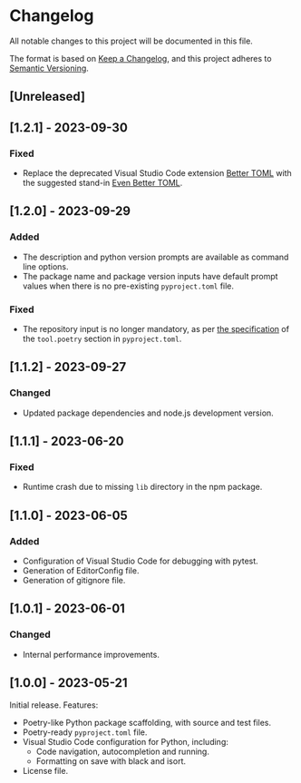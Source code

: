 # Changelog

All notable changes to this project will be documented in this file.

The format is based on [Keep a Changelog](https://keepachangelog.com/en/1.0.0/),
and this project adheres to [Semantic Versioning](https://semver.org/spec/v2.0.0.html).

## [Unreleased]

## [1.2.1] - 2023-09-30

### Fixed

- Replace the deprecated Visual Studio Code extension
  [Better TOML](https://marketplace.visualstudio.com/items?itemName=bungcip.better-toml)
  with the suggested stand-in
  [Even Better TOML](https://marketplace.visualstudio.com/items?itemName=tamasfe.even-better-toml).

## [1.2.0] - 2023-09-29

### Added

- The description and python version prompts are available as command line
  options.
- The package name and package version inputs have default prompt values when
  there is no pre-existing `pyproject.toml` file.

### Fixed

- The repository input is no longer mandatory, as per
  [the specification](https://python-poetry.org/docs/pyproject/#repository)
  of the `tool.poetry` section in `pyproject.toml`.

## [1.1.2] - 2023-09-27

### Changed

- Updated package dependencies and node.js development version.

## [1.1.1] - 2023-06-20

### Fixed

- Runtime crash due to missing `lib` directory in the npm package.

## [1.1.0] - 2023-06-05

### Added

- Configuration of Visual Studio Code for debugging with pytest.
- Generation of EditorConfig file.
- Generation of gitignore file.

## [1.0.1] - 2023-06-01

### Changed

- Internal performance improvements.

## [1.0.0] - 2023-05-21

Initial release. Features:

- Poetry-like Python package scaffolding, with source and test files.
- Poetry-ready `pyproject.toml` file.
- Visual Studio Code configuration for Python, including:
  + Code navigation, autocompletion and running.
  + Formatting on save with black and isort.
- License file.
